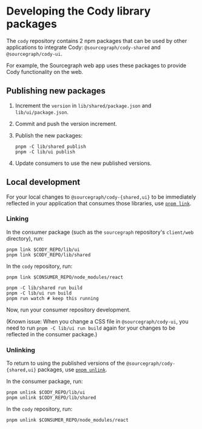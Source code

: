 # Developing the Cody library packages

The `cody` repository contains 2 npm packages that can be used by other applications to integrate Cody: `@sourcegraph/cody-shared` and `@sourcegraph/cody-ui`.

For example, the Sourcegraph web app uses these packages to provide Cody functionality on the web.

## Publishing new packages

1. Increment the `version` in `lib/shared/package.json` and `lib/ui/package.json`.
1. Commit and push the version increment.
1. Publish the new packages:

   ```shell
   pnpm -C lib/shared publish
   pnpm -C lib/ui publish
   ```

1. Update consumers to use the new published versions.

## Local development

For your local changes to `@sourcegraph/cody-{shared,ui}` to be immediately reflected in your application that consumes those libraries, use [`pnpm link`](https://pnpm.io/cli/link).

### Linking

In the consumer package (such as the `sourcegraph` repository's `client/web` directory), run:

```shell
pnpm link $CODY_REPO/lib/ui
pnpm link $CODY_REPO/lib/shared
```

In the `cody` repository, run:

```shell
pnpm link $CONSUMER_REPO/node_modules/react

pnpm -C lib/shared run build
pnpm -C lib/ui run build
pnpm run watch # keep this running
```

Now, run your consumer repository development.

(Known issue: When you change a CSS file in `@sourcegraph/cody-ui`, you need to run `pnpm -C lib/ui run build` again for your changes to be reflected in the consumer package.)

### Unlinking

To return to using the published versions of the `@sourcegraph/cody-{shared,ui}` packages, use [`pnpm unlink`](https://pnpm.io/cli/unlink).

In the consumer package, run:

```shell
pnpm unlink $CODY_REPO/lib/ui
pnpm unlink $CODY_REPO/lib/shared
```

In the `cody` repository, run:

```shell
pnpm unlink $CONSUMER_REPO/node_modules/react
```
